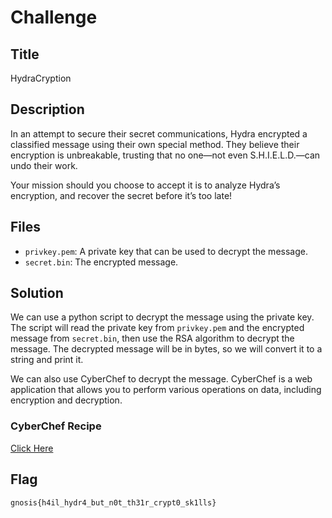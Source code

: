 # Challenge

## Title

HydraCryption

## Description

In an attempt to secure their secret communications, Hydra encrypted a classified message using their own special method. They believe their encryption is unbreakable, trusting that no one—not even S.H.I.E.L.D.—can undo their work.

Your mission should you choose to accept it is to analyze Hydra’s encryption, and recover the secret before it’s too late!

## Files

- `privkey.pem`: A private key that can be used to decrypt the message.
- `secret.bin`: The encrypted message.

## Solution

We can use a python script to decrypt the message using the private key. The script will read the private key from `privkey.pem` and the encrypted message from `secret.bin`, then use the RSA algorithm to decrypt the message.
The decrypted message will be in bytes, so we will convert it to a string and print it.

We can also use CyberChef to decrypt the message. CyberChef is a web application that allows you to perform various operations on data, including encryption and decryption.

### CyberChef Recipe

[Click Here](https://gchq.github.io/CyberChef/#recipe=RSA_Decrypt('-----BEGIN%20RSA%20PRIVATE%20KEY-----%5CnMIICWwIBAAKBgQCWNKW9Czd5DWViQdfUbvMGQjcbyhCS/MfbED9NJI1zFHjG/bd5%5CnGMlIkBWRqmWmfDRxsIYk1cTgKyZj2/ldvtThI0FaD3/NnJoLlOmvKu8AAvsI/HEo%5CnjF3DKC5N4qCg5LBVaVSym9knhWwRn3K%2BUZsMBBgEYUfYWHz/D3rcgean4QIDAQAB%5CnAoGACAPytToYQXo0xw/G7fPmvZaCfNXlWQaqvpapHht9fd7hjBLle82WDix8LiwG%5Cn5SG7Jbb7DZOnwCOlVo5aSgWhM/aA%2BlPjf01qWC4EV7/hDbS1TR0sDaLU2YX4GYBX%5CnUGSV8XWMAxZ%2BllSO6oGzMdDhWoq6EIAOXP6TZaHBVMHc0d0CQQDF32hdC3gFhl31%5CnIVixB9JWR2dH0WssmF6mkKf2%2B7LRkTXj2p40EO8KpLyB63iivr/bL34oD/tX7eGV%5CnziAyFzRFAkEAwlSK4O5hyM5G/TPw7le3v3ogow/cMyy%2BbYzHEPi%2B3iehH5WFHX09%5CnWuZwGXgnuGaY1M/EFlklv%2BBMJc7h9Yx07QJAV3b2YdKU/hQz6gwQcUhc0GiFnbhT%5CnIIZFqGje5gzCMWJ3qL1VGvy1PUYuUVttmrqogdGPeVP/LRHomlhf4ORi5QJABMw1%5CniYwZGe4Nzp6Dqj68KJwJRj1UAGdwZB//oimh/LYZwj/cw3eeFipuRhKzWFggGdDv%5CnVGXrCqus9Zn/9iH7mQJAMsJeiK1XTjaJe1zz6mpKcEB1AXQza8hmPGHctHbBfZTg%5CnnZbkx2imxcAtvL0hGf5xNavLFoMbX1ZefPu3Gx/S9w%3D%3D%5Cn-----END%20RSA%20PRIVATE%20KEY-----%5Cn','','RSA-OAEP','SHA-1')&input=MG8CShMxOuTqEQBzU2ioz/Hq4787IIqKyKorn%2B08l92idCVgU/wbP1M5o3VVrWgXKEr3shXPDZEtgwzWmxXmRmk1ZkbPwa4UxyDLul3BSSXRTQuI/geykk8f7qgS0pB0e/75WevBuYHsfbvqr4oK5XzTg2wNctA6PO7f4ZOxi/A)

## Flag

```text
gnosis{h4il_hydr4_but_n0t_th31r_crypt0_sk1lls}
```
